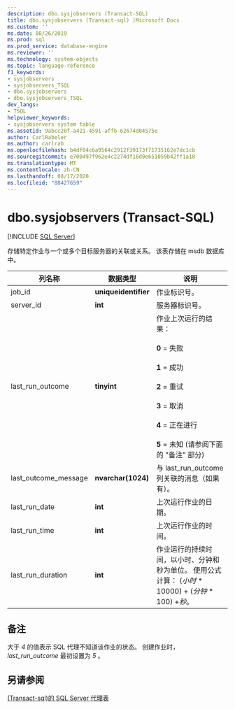 ```yaml
---
description: dbo.sysjobservers (Transact-SQL)
title: dbo.sysjobservers (Transact-sql) |Microsoft Docs
ms.custom: ''
ms.date: 08/26/2019
ms.prod: sql
ms.prod_service: database-engine
ms.reviewer: ''
ms.technology: system-objects
ms.topic: language-reference
f1_keywords:
- sysjobservers
- sysjobservers_TSQL
- dbo.sysjobservers
- dbo.sysjobservers_TSQL
dev_langs:
- TSQL
helpviewer_keywords:
- sysjobservers system table
ms.assetid: 9abcc20f-a421-4591-affb-62674d04575e
author: CarlRabeler
ms.author: carlrab
ms.openlocfilehash: b4df04c6a9564c2912f39173f71735162e7dc1cb
ms.sourcegitcommit: e700497f962e4c2274df16d9e651059b42ff1a10
ms.translationtype: MT
ms.contentlocale: zh-CN
ms.lasthandoff: 08/17/2020
ms.locfileid: "88427659"
---
```

# <a name="dbosysjobservers-transact-sql"></a>dbo.sysjobservers (Transact-SQL)
[!INCLUDE [SQL Server](../../includes/applies-to-version/sqlserver.md)]

存储特定作业与一个或多个目标服务器的关联或关系。 该表存储在 msdb 数据库中。
  
|列名称|数据类型|说明|  
|-----------------|---------------|-----------------|  
|job_id|**uniqueidentifier**|作业标识号。|  
|server_id|**int**|服务器标识号。|  
|last_run_outcome|**tinyint**|作业上次运行的结果：<br /><br /> **0** = 失败<br /><br /> **1** = 成功<br /><br /> **2** = 重试<br /><br /> **3** = 取消<br /><br /> **4** = 正在进行<br /><br /> **5** = 未知 (请参阅下面的 "备注" 部分)  |  
|last_outcome_message|**nvarchar(1024)**|与 last_run_outcome 列关联的消息（如果有）。|  
|last_run_date|**int**|上次运行作业的日期。|  
|last_run_time|**int**|上次运行作业的时间。|  
|last_run_duration|**int**|作业运行的持续时间，以小时、分钟和秒为单位。 使用公式计算： (*小时* \* 10000) + (*分钟* \* 100) +*秒*。|  


## <a name="remarks"></a>备注

大于 *4* 的值表示 SQL 代理不知道该作业的状态。 创建作业时， *last_run_outcome* 最初设置为 *5* 。


## <a name="see-also"></a>另请参阅

[&#40;Transact-sql&#41;的 SQL Server 代理表 ](../../relational-databases/system-tables/sql-server-agent-tables-transact-sql.md)  

